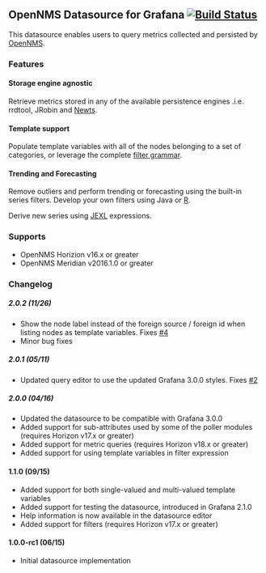 ## OpenNMS Datasource for Grafana [![Build Status](https://travis-ci.org/OpenNMS/grafana-opennms-datasource.svg?branch=master)](https://travis-ci.org/OpenNMS/grafana-opennms-datasource)

This datasource enables users to query metrics collected and persisted by [OpenNMS](https://github.com/OpenNMS/opennms).

### Features

#### Storage engine agnostic

Retrieve metrics stored in any of the available persistence engines .i.e. rrdtool, JRobin and [Newts](https://github.com/OpenNMS/newts).

#### Template support

Populate template variables with all of the nodes belonging to a set of categories, or leverage the complete [filter grammar](https://www.opennms.org/wiki/Filters).

#### Trending and Forecasting

Remove outliers and perform trending or forecasting using the built-in series filters. Develop your own filters using Java or [R](https://www.r-project.org/).

Derive new series using
[JEXL](https://commons.apache.org/proper/commons-jexl/reference/syntax.html) expressions.

### Supports
 * OpenNMS Horizion v16.x or greater
 * OpenNMS Meridian v2016.1.0 or greater

### Changelog

##### 2.0.2 (11/26)

* Show the node label instead of the foreign source / foreign id when listing nodes as template variables. Fixes [#4](https://github.com/OpenNMS/grafana-opennms-datasource/issues/4)
* Minor bug fixes

##### 2.0.1 (05/11)

* Updated query editor to use the updated Grafana 3.0.0 styles. Fixes [#2](https://github.com/OpenNMS/grafana-opennms-datasource/issues/2)

##### 2.0.0 (04/16)

* Updated the datasource to be compatible with Grafana 3.0.0
* Added support for sub-attributes used by some of the poller modules (requires Horizon v17.x or greater)
* Added support for metric queries (requires Horizon v18.x or greater)
* Added support for using template variables in filter expression

#### 1.1.0 (09/15)

* Added support for both single-valued and multi-valued template variables
* Added support for testing the datasource, introduced in Grafana 2.1.0
* Help information is now available in the datasource editor
* Added support for filters (requires Horizon v17.x or greater)

#### 1.0.0-rc1 (06/15)

* Initial datasource implementation
